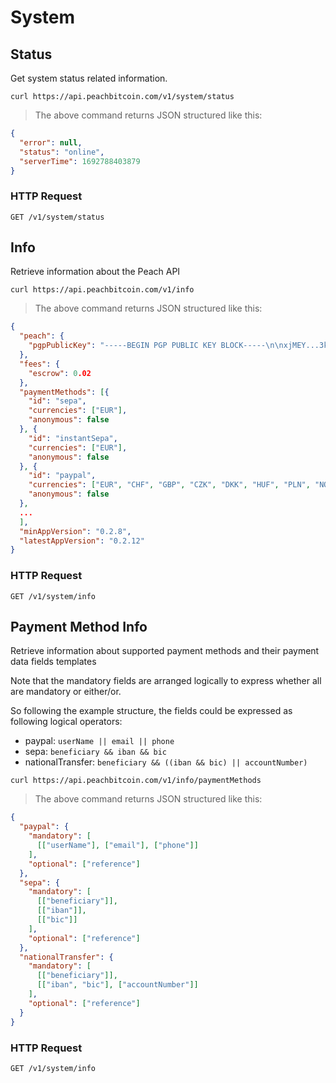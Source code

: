 # System
## Status
Get system status related information.

```shell
curl https://api.peachbitcoin.com/v1/system/status
```

> The above command returns JSON structured like this:

```json
{
  "error": null,
  "status": "online",
  "serverTime": 1692788403879
}
```

### HTTP Request
`GET /v1/system/status`

## Info
Retrieve information about the Peach API

```shell
curl https://api.peachbitcoin.com/v1/info
```

> The above command returns JSON structured like this:

```json
{
  "peach": {
    "pgpPublicKey": "-----BEGIN PGP PUBLIC KEY BLOCK-----\n\nxjMEY...3kzT\n-----END PGP PUBLIC KEY BLOCK-----\n"
  },
  "fees": {
    "escrow": 0.02
  },
  "paymentMethods": [{
    "id": "sepa",
    "currencies": ["EUR"],
    "anonymous": false
  }, {
    "id": "instantSepa",
    "currencies": ["EUR"],
    "anonymous": false
  }, {
    "id": "paypal",
    "currencies": ["EUR", "CHF", "GBP", "CZK", "DKK", "HUF", "PLN", "NOK", "SEK"],
    "anonymous": false
  }, 
  ...
  ],
  "minAppVersion": "0.2.8",
  "latestAppVersion": "0.2.12"
}
```

### HTTP Request
`GET /v1/system/info`


## Payment Method Info
Retrieve information about supported payment methods and their payment data fields templates

Note that the mandatory fields are arranged logically to express whether all are mandatory or either/or.

So following the example structure, the fields could be expressed as following logical operators:

- paypal: `userName || email || phone`
- sepa: `beneficiary && iban && bic`
- nationalTransfer: `beneficiary && ((iban && bic) || accountNumber)`

```shell
curl https://api.peachbitcoin.com/v1/info/paymentMethods
```

> The above command returns JSON structured like this:

```json
{
  "paypal": {
    "mandatory": [
      [["userName"], ["email"], ["phone"]]
    ],
    "optional": ["reference"]
  },
  "sepa": {
    "mandatory": [
      [["beneficiary"]],
      [["iban"]],
      [["bic"]]
    ],
    "optional": ["reference"]
  },
  "nationalTransfer": {
    "mandatory": [
      [["beneficiary"]],
      [["iban", "bic"], ["accountNumber"]]
    ],
    "optional": ["reference"]
  }
}
```

### HTTP Request
`GET /v1/system/info`
